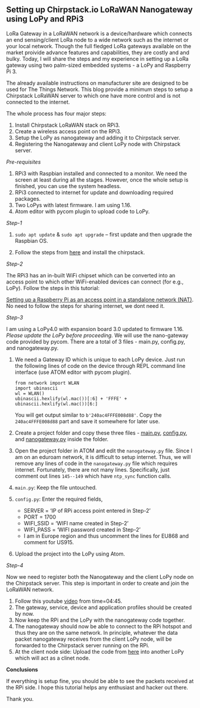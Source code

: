 ## Setting up Chirpstack.io LoRaWAN Nanogateway using LoPy and RPi3

LoRa Gateway in a LoRaWAN network is a device/hardware which connects an end sensing/client LoRa node to a wide network such as the internet or your local network. Though the full fledged LoRa gateways available on the market proivide advance features and capabilities, they are costly and and bulky. Today, I will share the steps and my experience in setting up a LoRa gateway using two palm-sized embedded systems - a LoPy and Raspberry Pi 3.

<p>The already available instructions on manufacturer site are designed to be used for The Things Network. This blog provide a minimum steps to setup a Chirpstack LoRaWAN server to which one have more control and is not connected to the internet.</p>

<p>The whole process has four major steps:</p>

<ol>
<li>Install Chirpstack LoRaWAN stack on RPi3.</li>
<li>Create a wireless access point on the RPi3.</li>
<li>Setup the LoPy as nanogateway and adding it to Chirpstack server.</li>
<li>Registering the Nanogateway and client LoPy node with Chirpstack server.</li>
</ol>

<p><em>Pre-requisites</em></p>

<ol>
<li>RPi3 with Raspbian installed and connected to a monitor. We need the screen at least during all the stages. However, once the whole setup is finished, you can use the system headless.</li>
<li>RPi3 connected to internet for update and downloading required packages.</li>
<li>Two LoPys with latest firmware. I am using 1.16.</li>
<li>Atom editor with pycom plugin to upload code to LoPy.</li>
</ol>

<p><em>Step-1</em></p>

<ol>
<li><p><code>sudo apt update</code> &amp; <code>sudo apt upgrade</code> &ndash; first update and then upgrade the Raspbian OS.</p></li>

<li><p>Follow the steps from <a href="https://www.chirpstack.io/guides/debian-ubuntu/" target="_blank">here</a> and install the chirpstack.</p></li>
</ol>

<p><em>Step-2</em></p>

<p>The RPi3 has an in-built WiFi chipset which can be converted into an access point to which other WiFi-enabled devices can connect (for e.g., LoPy). Follow the steps in this tutorial:</p>

<p><a href="https://www.raspberrypi.org/documentation/configuration/wireless/access-point.md" target="_blank">Setting up a Raspberry Pi as an access point in a standalone network (NAT)</a>. No need to follow the steps for sharing internet, we dont need it.</p>

<p><em>Step-3</em></p>

<p>I am using a LoPy4.0 with expansion board 3.0 updated to firmware 1.16. <em>Please update the LoPy before proceeding.</em> We will use the nano-gateway code provided by pycom. There are a total of 3 files - main.py, config.py, and nanogateway.py.</p>

<ol>
<li><p>We need a Gateway ID which is unique to each LoPy device. Just run the following lines of code on the device through REPL command line interface (use ATOM editor with pycom plugin).</p>

<pre><code>from network import WLAN
import ubinascii
wl = WLAN()
ubinascii.hexlify(wl.mac())[:6] + 'FFFE' + ubinascii.hexlify(wl.mac())[6:]
</code></pre>

<p>You will get output similar to <code>b'240ac4FFFE008d88'</code>. Copy the <code>240ac4FFFE008d88</code> part and save it somewhere for later use.</p></li>

<li><p>Create a project folder and copy these three files - <a href="https://github.com/pycom/pycom-libraries/blob/master/examples/lorawan-nano-gateway/main.py" target="_blank">main.py</a>, <a href="https://github.com/pycom/pycom-libraries/blob/master/examples/lorawan-nano-gateway/config.py" target="_blank">config.py</a>, and <a href="https://github.com/pycom/pycom-libraries/blob/master/examples/lorawan-nano-gateway/nanogateway.py" target="_blank">nanogateway.py</a> inside the folder.</p></li>

<li><p>Open the project folder in ATOM and edit the <code>nanogateway.py</code> file. Since I am on an eduroam network, it is difficult to setup internet. Thus, we will remove any lines of code in the <code>nanogateway.py</code> file which requires internet. Fortunately, there are not many lines. Specifically, just comment out lines <code>145--149</code> which have <code>ntp_sync</code> function calls.</p></li>

<li><p><code>main.py</code>: Keep the file untouched.</p></li>

<li><p><code>config.py</code>: Enter the required fields,</p>

<ul>
<li>SERVER = &lsquo;IP of RPi access point entered in Step-2&rsquo;</li>
<li>PORT = 1700</li>
<li>WIFI_SSID = &lsquo;WIFI name created in Step-2&rsquo;</li>
<li>WIFI_PASS = &lsquo;WIFI password created in Step-2&rsquo;</li>
<li>I am in Europe region and thus uncomment the lines for EU868 and comment for US915.</li>
</ul></li>

<li><p>Upload the project into the LoPy using Atom.</p></li>
</ol>

<p><em>Step-4</em></p>

<p>Now we need to register both the Nanogateway and the client LoPy node on the Chirpstack server. This step is important in order to create and join the LoRaWAN network.</p>

<ol>
<li>Follow this youtube <a href="https://youtu.be/mkuS5QUj5Js?t=285tea" target="_blank">video</a> from time=04:45.</li>
<li>The gateway, service, device and application profiles should be created by now.</li>
<li>Now keep the RPi and the LoPy with the nanogateway code together.</li>
<li>The nanogateway should now be able to connect to the RPi hotspot and thus they are on the same network. In principle, whatever the data packet nanogateway receives from the client LoPy node, will be forwarded to the Chirpstack server running on the RPi.</li>
<li>At the client node side: Upload the code from <a href="https://github.com/pycom/pycom-libraries/blob/master/examples/lorawan-nano-gateway/otaa_node.py" target="_blank">here</a> into another LoPy which will act as a clinet node.</li>
</ol>

<p><strong>Conclusions</strong></p>

<p>If everything is setup fine, you should be able to see the packets received at the RPi side. I hope this tutorial helps any enthusiast and hacker out there.</p>

<p>Thank you.</p>
